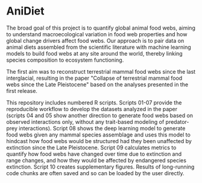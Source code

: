 # AniDiet

The broad goal of this project is to quantify global animal food webs, aiming to understand macroecological variation in food web properties and how global change drivers affect food webs. Our approach is to pair data on animal diets assembled from the scientific literature with machine learning models to build food webs at any site around the world, thereby linking species composition to ecosystem functioning.

The first aim was to reconstruct terrestrial mammal food webs since the last interglacial, resulting in the paper "Collapse of terrestrial mammal food webs since the Late Pleistocene" based on the analyses presented in the first release.

This repository includes numbered R scripts. Scripts 01-07 provide the reproducible workflow to develop the datasets analyzed in the paper (scripts 04 and 05 show another direction to generate food webs based on observed interactions only, without any trait-based modeling of predator-prey interactions). Script 08 shows the deep learning model to generate food webs given any mammal species assemblage and uses this model to hindcast how food webs would be structured had they been unaffected by extinction since the Late Pleistocene. Script 09 calculates metrics to quantify how food webs have changed over time due to extinction and range changes, and how they would be affected by endangered species extinction. Script 10 creates supplementary figures. Results of long-running code chunks are often saved and so can be loaded by the user directly.


